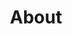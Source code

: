 ---
title: About
type: landing

sections:
  - block: about.biography
    id: about
    content:
      titme: Biography
      username: admin
  - block: accomplishments
    id: accomplishments
    content:
      title: 수상내역
      date_format: 2006-01
      items:
        - title: "제 2회 국회도서관 해커톤: 개발형 클라우드 플랫폼 파스-타 기반 서비스 개발 및 아이디어 공모전 국회도서관장상(금상)"
          organization: 국회도서관
          organization_url: https://www.nanet.go.kr
          date_start: 2019-12-18
        - title: "2018년도 제 1회 창의적 사업계획서 경진대회(대학원트랙) 우수상"
          organization: 한국산업기술대학교
          organization_url: https://www.kpu.ac.kr
          date_start: 2018-12-11
        - title: 솔리드웍스 디자인 콘테스트 2015 장려상
          organization: 다쏘시스템코리아
          organization_url: https://www.3ds.com/ko/
          # url = "https://www.3ds.com/ko/press-releases/single/solidworks-3d-modeling-competition/"
          date_start: 2015-12-04
    design:
      columns: '2'
  - block: experience
    id: experience
    content:
      title: 경력사항
      date_format: 2006-01
      items:
        - title: 소프트웨어 엔지니어
          company: 가비아
          company_url: https://gcloud.gabia.com
          location: 경기도
          date_start: 2021-05-17
        - title: 소프트웨어 엔지니어
          company: 리얼텍세미콘덕터코퍼레이션코리아오피스
          company_url: https://www.realtek.com/en/contact-us-en/cu-2-en-2/category/sales-2-korea-en
          location: 서울
          date_start: 2020-05-11
          date_end: 2021-05-14
        - title: 석사 연구원
          company: 한국산업기술대학교 IT-SOC 연구실
          location: 경기도
          date_start: 2017-09-01
          date_end: 2020-02-14
    design:
      columns: "2"
  - block: collection
    id: projects
    content:
      title: 주요 프로젝트
      count: 5
      filters:
        folders:
          - project
        featured_only: false
    design:
      view: compact
      columns: "1"
  - block: collection
    id: publications
    content:
      title: 주요 논문
      count: 2
      filters:
        folders:
          - publication
    design:
      view: compact
      columns: "2"
  - block: markdown
    content:
      title: 강의 경력
      text: |
        ### 산업단지 스마트공장 전문인력양성사업 교육훈련 강사
        * 기간: 2019.06.25
        * 주관: 한국산업기술대학교
        * 내용: Node-RED를 활용한 데이터 시각화 및 공공 데이터 활용 실습

        ### 수원 공업고등학교 3D 프린터 기능대회 대비반 강사
        * 기간: 2019.03.04 ~ 2019.03.29 (약 1개월)
        * 주관: 수원공업고등학교
        * 내용: Solidworks 3D 모델링 및 FDM 프린터 분해조립, 펌웨어 실습

        ### 산업용 사물인터넷 전문가 과정 라즈베리파이 강사
        * 기간: 2018.08.20
        * 주관: 한국산업기술대학교
        * 내용: 라즈베리파이를 활용한 센서 및 카메라 실습

        ### 마이스터고 시험인증 맞춤반 교육사업 수업 조교 및 앱 인벤터 강사
        * 기간: 2018.01.11 ~ 2018.01.12 (2일)
        * 주관: KASTO 계량측정협회
        * 내용: AppInventor를 활용한 안드로이드 어플리케이션 실습

        ### 한국산업기술대학교 창의적 공학설계/사고방법론 수업 조교
        * 기간: 2017.09 ~ 2019.08 (약 2년)
        * 내용: 아두이노, 앱 인벤터, Fusion 360 수업 보조

---